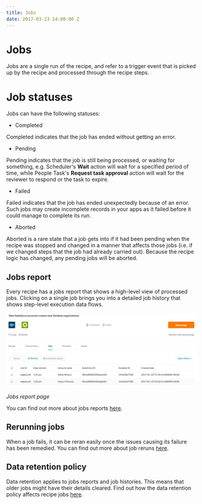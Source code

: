 ```yaml
---
title: Jobs
date: 2017-03-23 14:00:00 Z
---
```


# Jobs
Jobs are a single run of the recipe, and refer to a trigger event that is picked up by the recipe and processed through the recipe steps.

# Job statuses
Jobs can have the following statuses:

- Completed

Completed indicates that the job has ended without getting an error.

- Pending

Pending indicates that the job is still being processed, or waiting for something, e.g. Scheduler's **Wait** action will wait for a specified period of time, while People Task's **Request task approval** action will wait for the reviewer to respond or the task to expire.

- Failed

Failed indicates that the job has ended unexpectedly because of an error. Such jobs may create incomplete records in your apps as it failed before it could manage to complete its run.

- Aborted

Aborted is a rare state that a job gets into if it had been pending when the recipe was stopped and changed in a manner that affects those jobs (i.e. if we changed steps that the job had already carried out). Because the recipe logic has changed, any pending jobs will be aborted.

## Jobs report
Every recipe has a jobs report that shows a high-level view of processed jobs. Clicking on a single job brings you into a detailed job history that shows step-level execution data flows.

![Jobs history](/assets/images/workato-concepts/jobs-history.png)

*Jobs report page*

You can find out more about jobs reports [here](/recipes/jobs-report.md).

## Rerunning jobs
When a job fails, it can be reran easily once the issues causing its failure has been remedied. You can find out more about job reruns [here](recipes/rerun-job.md).

## Data retention policy
Data retention applies to jobs reports and job histories. This means that older jobs might have their details cleared. Find out how the data retention policy affects recipe jobs [here](data-retention.md).

